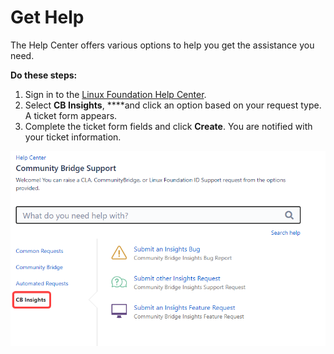 # Get Help

The Help Center offers various options to help you get the assistance you need.

**Do these steps:**

1. Sign in to the [Linux Foundation Help Center](https://jira.linuxfoundation.org/servicedesk/customer/portal/4).
2. Select **CB Insights**, ****and click an option based on your request type. A ticket form appears.
3. Complete the ticket form fields and click **Create**. You are notified with your ticket information.

![](../.gitbook/assets/get-help%20%281%29.png)


